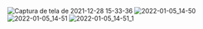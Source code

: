 ![Captura de tela de 2021-12-28 15-33-36](https://user-images.githubusercontent.com/96999326/148265032-21fa07f6-a88e-4399-8c41-e7f4595e4e87.png)
![2022-01-05_14-50](https://user-images.githubusercontent.com/96999326/148265206-6ce40e04-e312-4791-89a7-2db8bcacc8fd.png)
![2022-01-05_14-51](https://user-images.githubusercontent.com/96999326/148265376-b94612bc-7bdf-4e80-a9ef-56ccf65ad0d3.png)
![2022-01-05_14-51_1](https://user-images.githubusercontent.com/96999326/148265499-461dd135-6847-4bcf-8d0f-5667cea53001.png)
